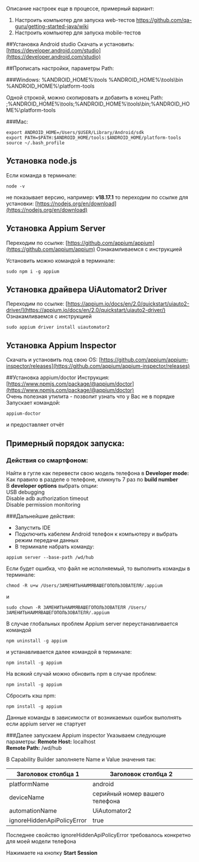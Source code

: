 Описание настроек еще в процессе, примерный вариант:
1. Настроить компьютер для запуска web-тестов https://github.com/qa-guru/getting-started-java/wiki
2. Настроить компьютер для запуска mobile-тестов

##Установка Android studio
Скачать и установить: [https://developer.android.com/studio](https://developer.android.com/studio)

##Прописать настройки, параметры Path:<br/>

###Windows:
%ANDROID_HOME%\tools
%ANDROID_HOME%\tools\bin
%ANDROID_HOME%\platform-tools

Одной строкой, можно скопировать и добавить в конец Path: ;%ANDROID_HOME%\tools;%ANDROID_HOME%\tools\bin;%ANDROID_HOME%\platform-tools

###Mac:
```
export ANDROID_HOME=/Users/$USER/Library/Android/sdk
export PATH=$PATH:$ANDROID_HOME/tools:$ANDROID_HOME/platform-tools
source ~/.bash_profile
```

## Установка node.js
Если команда в терминале:
```
node -v
```
не показывает версию, например: **v18.17.1**
то переходим по ссылке для установки: [https://nodejs.org/en/download](https://nodejs.org/en/download)

## Установка Appium Server

Переходим по ссылке: [https://github.com/appium/appium](https://github.com/appium/appium)
Ознакамливаемся с инструкцией

Установить можно командой в терминале:
```
sudo npm i -g appium
```

## Установка драйвера UiAutomator2 Driver
Переходим по ссылке: [https://appium.io/docs/en/2.0/quickstart/uiauto2-driver/](https://appium.io/docs/en/2.0/quickstart/uiauto2-driver/)
Ознакамливаемся с инструкцией
```
sudo appium driver install uiautomator2
```
## Установка Appium Inspector
Скачать и установить под свою OS: [https://github.com/appium/appium-inspector/releases](https://github.com/appium/appium-inspector/releases)

##Установка appium/doctor
Инструкция: [https://www.npmjs.com/package/@appium/doctor](https://www.npmjs.com/package/@appium/doctor)
<br>Очень полезная утилита - позволит узнать что у Вас не в порядке
<br>Запускает командой:
```
appium-doctor 
```
и предоставляет отчёт

## Примерный порядок запуска:

### Действия со смартфоном:

Найти в гугле как перевести свою модель телефона в **Developer mode:**
<br>Как правило в разделе о телефоне, кликнуть 7 раз по **build number**
<br>В **developer options** выбрать опции:
<br>USB debugging
<br>Disable adb authorization timeout
<br>Disable permission monitoring

###Дальнейшие действия:
* Запустить IDE
* Подключить кабелем Android телефон к компьютеру и выбрать режим передачи данных
* В терминале набрать команду:
```
appium server --base-path /wd/hub
```
Если будет ошибка, что файл не исполняемый, то выполнить команды в терминале:
```
chmod -R u+w /Users/ЗАМЕНИТЬНАИМЯВАШЕГОПОЛЬЗОВАТЕЛЯ/.appium
```
и
```
sudo chown -R ЗАМЕНИТЬНАИМЯВАШЕГОПОЛЬЗОВАТЕЛЯ /Users/ЗАМЕНИТЬНАИМЯВАШЕГОПОЛЬЗОВАТЕЛЯ/.appium
```

В случае глобальных проблем Appium server переустанавливается командой
```
npm uninstall -g appium
```

и устанавливается далее командой в терминале:
```
npm install -g appium
```

На всякий случай можно обновить npm в случае проблем:
```
npm install -g appium
```
Сбросить кэш npm:
```
npm install -g appium
```
Данные команды в зависимости от возникаемых ошибок выполнять если appium server
не стартует

###Далее запускаем Appium inspector
Указываем следующие параметры:
**Remote Host:** localhost<br>
**Remote Path:** /wd/hub

В Capability Builder
заполняете Name и Value значения так:

| Заголовок столбца 1 | Заголовок столбца 2 |
|-----------|--------------------|
| platformName | android            |
| deviceName       | серийный номер вашего телефона |
| automationName| UiAutomator2                   |
|ignoreHiddenApiPolicyError           | true                   |

Последнее свойство ignoreHiddenApiPolicyError требовалось конкретно для моей
модели телефона

Нажимаете на кнопку **Start Session**

